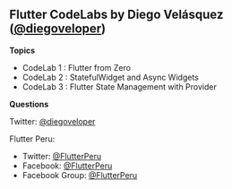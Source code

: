 ## Flutter CodeLabs by Diego Velásquez ([@diegoveloper](https://twitter.com/diegoveloper))

**Topics**

- CodeLab 1 : Flutter from Zero
- CodeLab 2 : StatefulWidget and Async Widgets
- CodeLab 3 : Flutter State Management with Provider

**Questions**

Twitter: [@diegoveloper](https://twitter.com/diegoveloper)

Flutter Peru: 
   - Twitter: [@FlutterPeru](https://twitter.com/FlutterPeru)
   - Facebook:  [@FlutterPeru](https://facebook.com/FlutterPeru)
   - Facebook Group:  [@FlutterPeru](https://www.facebook.com/groups/flutterperu/)
